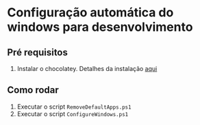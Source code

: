 # Configuração automática do windows para desenvolvimento

## Pré requisitos

1. Instalar o chocolatey. Detalhes da instalação [aqui](https://docs.chocolatey.org/en-us/choco/setup)

## Como rodar

1. Executar o script `RemoveDefaultApps.ps1`
2. Executar o script `ConfigureWindows.ps1`